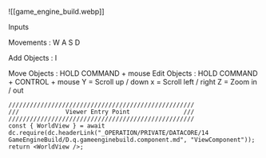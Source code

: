 
![[game_engine_build.webp]]

Inputs 

Movements : W A S D

Add Objects : I

Move Objects : HOLD COMMAND + mouse
Edit Objects : HOLD COMMAND + CONTROL + mouse
	Y = Scroll up / down
	x = Scroll left / right
	Z = Zoom in / out

```datacorejsx
////////////////////////////////////////////////////
///             Viewer Entry Point               ///
////////////////////////////////////////////////////
const { WorldView } = await dc.require(dc.headerLink("_OPERATION/PRIVATE/DATACORE/14 GameEngineBuild/D.q.gameenginebuild.component.md", "ViewComponent"));
return <WorldView />;
```






